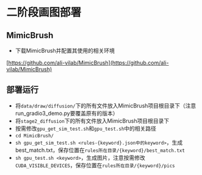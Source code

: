 # 二阶段画图部署

## MimicBrush

* 下载MimicBrush并配置其使用的相关环境

[https://github.com/ali-vilab/MimicBrush](https://github.com/ali-vilab/MimicBrush)

## 部署运行

* 将`data/draw/diffusion/`下的所有文件放入MimicBrush项目根目录下（注意run_gradio3_demo.py要覆盖原有的版本）
* 将`stage2_diffusion`下的所有文件放入MimicBrush项目根目录下
* 按需修改`gpu_get_sim_test.sh`和`gpu_test.sh`中的相关路径
* `cd MimicBrush/`
* `sh gpu_get_sim_test.sh <rules-{keyword}.json中的keyword>`，生成best_match.txt，保存位置在`rules所在目录/{keyword}/best_match.txt`
* `sh gpu_test.sh <keyword>`，生成图片，注意按需修改`CUDA_VISIBLE_DEVICES`，保存位置在`rules所在目录/{keyword}/pics`
